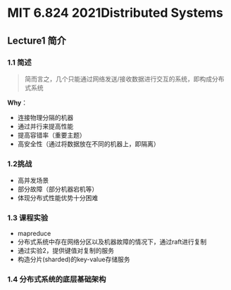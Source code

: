 # MIT 6.824 2021Distributed Systems

## Lecture1 简介

### 1.1 简述

> 简而言之，几个只能通过网络发送/接收数据进行交互的系统，即构成分布式系统

**Why**：

+ 连接物理分隔的机器
+ 通过并行来提高性能
+ 提高容错率（重要主题）
+ 高安全性（通过将数据放在不同的机器上，即隔离）

### 1.2挑战

+ 高并发场景
+ 部分故障（部分机器宕机等）
+ 体现分布式性能优势十分困难

### 1.3 课程实验

+ mapreduce
+ 分布式系统中存在网络分区以及机器故障的情况下，通过raft进行复制
+ 通过实验2，提供键值对复制的服务
+ 构造分片(sharded)的key-value存储服务

### 1.4 分布式系统的底层基础架构